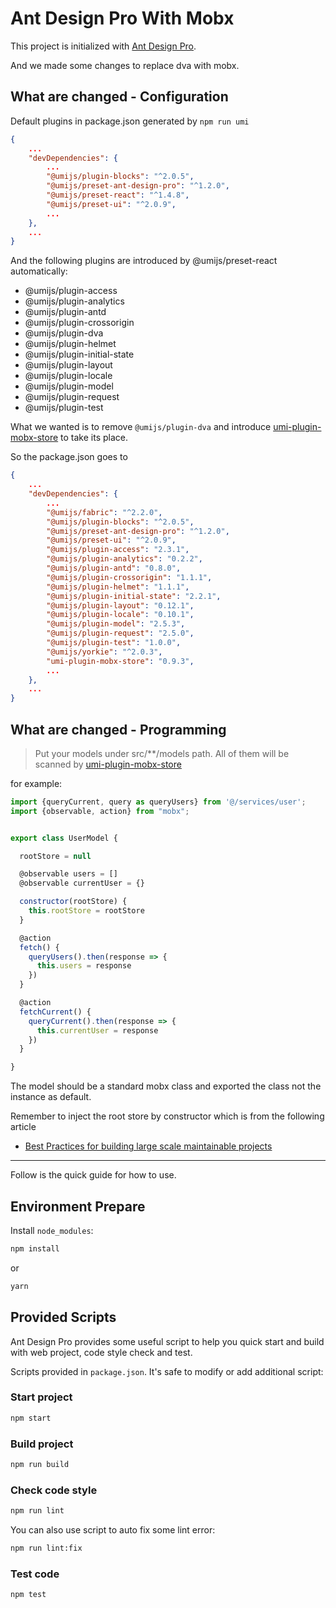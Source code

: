# Ant Design Pro With Mobx

This project is initialized with [Ant Design Pro](https://pro.ant.design). 

And we made some changes to replace dva with mobx.

## What are changed - Configuration

Default plugins in package.json generated by `npm run umi`

```json
{
    ...
    "devDependencies": {
        ...
        "@umijs/plugin-blocks": "^2.0.5",
        "@umijs/preset-ant-design-pro": "^1.2.0",
        "@umijs/preset-react": "^1.4.8",
        "@umijs/preset-ui": "^2.0.9",
        ...
    },
    ...
}
```

And the following plugins are introduced by @umijs/preset-react automatically:

* @umijs/plugin-access
* @umijs/plugin-analytics
* @umijs/plugin-antd
* @umijs/plugin-crossorigin
* @umijs/plugin-dva
* @umijs/plugin-helmet
* @umijs/plugin-initial-state
* @umijs/plugin-layout
* @umijs/plugin-locale
* @umijs/plugin-model
* @umijs/plugin-request
* @umijs/plugin-test

What we wanted is to remove `@umijs/plugin-dva` and introduce [umi-plugin-mobx-store](https://github.com/melthaw/umi-plugin-mobx-store) to take its place.

So the package.json goes to 

```json
{
    ...
    "devDependencies": {
        ...
        "@umijs/fabric": "^2.2.0",
        "@umijs/plugin-blocks": "^2.0.5",
        "@umijs/preset-ant-design-pro": "^1.2.0",
        "@umijs/preset-ui": "^2.0.9",
        "@umijs/plugin-access": "2.3.1",
        "@umijs/plugin-analytics": "0.2.2",
        "@umijs/plugin-antd": "0.8.0",
        "@umijs/plugin-crossorigin": "1.1.1",
        "@umijs/plugin-helmet": "1.1.1",
        "@umijs/plugin-initial-state": "2.2.1",
        "@umijs/plugin-layout": "0.12.1",
        "@umijs/plugin-locale": "0.10.1",
        "@umijs/plugin-model": "2.5.3",
        "@umijs/plugin-request": "2.5.0",
        "@umijs/plugin-test": "1.0.0",
        "@umijs/yorkie": "^2.0.3",
        "umi-plugin-mobx-store": "0.9.3",    
        ...
    },
    ...
}
```

## What are changed - Programming

> Put your models under src/**/models path.
> All of them will be scanned by [umi-plugin-mobx-store](https://github.com/melthaw/umi-plugin-mobx-store)

for example:

```javascript
import {queryCurrent, query as queryUsers} from '@/services/user';
import {observable, action} from "mobx";


export class UserModel {

  rootStore = null

  @observable users = []
  @observable currentUser = {}

  constructor(rootStore) {
    this.rootStore = rootStore
  }

  @action
  fetch() {
    queryUsers().then(response => {
      this.users = response
    })
  }

  @action
  fetchCurrent() {
    queryCurrent().then(response => {
      this.currentUser = response
    })
  }

}

```

The model should be a standard mobx class and exported the class not the instance as default. 

Remember to inject the root store by constructor which is from the following article

* [Best Practices for building large scale maintainable projects](https://mobx.js.org/best/store.html)


-----

Follow is the quick guide for how to use.


## Environment Prepare

Install `node_modules`:

```bash
npm install
```

or

```bash
yarn
```

## Provided Scripts

Ant Design Pro provides some useful script to help you quick start and build with web project, code style check and test.

Scripts provided in `package.json`. It's safe to modify or add additional script:

### Start project

```bash
npm start
```

### Build project

```bash
npm run build
```

### Check code style

```bash
npm run lint
```

You can also use script to auto fix some lint error:

```bash
npm run lint:fix
```

### Test code

```bash
npm test
```

